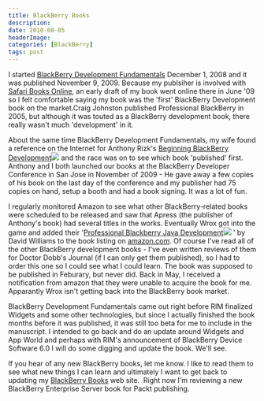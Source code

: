 ```yaml
---
title: BlackBerry Books
description: 
date: 2010-08-05
headerImage: 
categories: [BlackBerry]
tags: post
---
```


I started [BlackBerry Development Fundamentals](http://www.bbdevfundamentals.com) December 1, 2008 and it was published November 9, 2009. Because my publsiher is involved with [Safari Books Online](http://www.safaribooksonline.com), an early draft of my book went online there in June '09 so I felt comfortable saying my book was the 'first' BlackBerry Development book on the market.Craig Johnston published Professional BlackBerry in 2005, but although it was touted as a BlackBerry development book, there really wasn't much 'development' in it.

About the same time BlackBerry Development Fundamentals, my wife found a reference on the Internet for Anthony Rizk's [Beginning BlackBerry Development](http://www.amazon.com/gp/product/1430272252?ie=UTF8&tag=mcnsof-20&linkCode=as2&camp=1789&creative=390957&creativeASIN=1430272252)![](http://www.assoc-amazon.com/e/ir?t=mcnsof-20&l=as2&o=1&a=1430272252) and the race was on to see which book 'published' first. Anthony and I both launched our books at the BlackBerry Developer Conference in San Jose in November of 2009 - He gave away a few copies of his book on the last day of the conference and my publisher had 75 copies on hand, setup a booth and had a book signing. It was a lot of fun.

I regularly monitored Amazon to see what other BlackBerry-related books were scheduled to be released and saw that Apress (the publisher of Anthony's book) had several titles in the works. Eventually Wrox got into the game and added their '[Professional Blackberry Java Development](http://www.amazon.com/gp/product/0470547472?ie=UTF8&tag=mcnsof-20&linkCode=as2&camp=1789&creative=390957&creativeASIN=0470547472)![](http://www.assoc-amazon.com/e/ir?t=mcnsof-20&l=as2&o=1&a=0470547472) ' by David Williams to the book listing on [amazon.com](http://www.amazon.com/gp/redirect.html?ie=UTF8&location=http%3A%2F%2Fwww.amazon.com%2F%3Fie%3DUTF8%26ref_%3Dgno%5Flogo&tag=mcnsof-20&linkCode=ur2&camp=1789&creative=390957). Of course I've read all of the other BlackBerry development books - I've even written reviews of them for Doctor Dobb's Journal (if I can only get them published), so I had to order this one so I could see what I could learn. The book was supposed to be published in Feburary, but never did. Back in May, I received a notification from amazon that they were unable to acquire the book for me. Apparantly Wrox isn't getting back into the BlackBerry book market.

BlackBerry Development Fundamentals came out right before RIM finalized Widgets and some other technologies, but since I actually finished the book months before it was published, it was still too beta for me to include in the manuscript. I intended to go back and do an update around Widgets and App World and perhaps with RIM's announcement of BlackBerry Device Software 6.0 I will do some digging and update the book. We'll see.

If you hear of any new BlackBerry books, let me know. I like to read them to see what new things I can learn and ultimately I want to get back to updating my [BlackBerry Books](http://www.blackberrybooks.org) web site.  Right now I'm reviewing a new BlackBerry Enterprise Server book for Packt publishing.